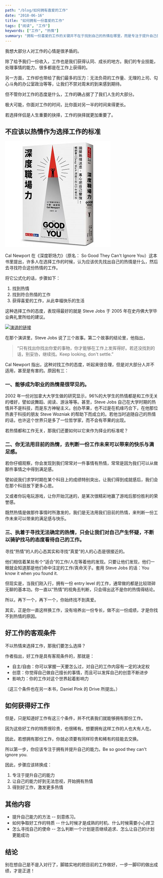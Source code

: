```yaml
---
path: "/blog/如何拥有喜爱的工作"
date: "2018-06-16"
title: "如何拥有一份喜爱的工作"
tags: ["阅读", "工作"]
keywords: ["工作", "热情"]
summary: "拥有一份喜爱的工作的关键并不在于找到自己的热情在哪里，而是专注于提升自己的能力，掌握好自己的专业后获得一份好工作，热情才会随之而来。"
---
```


我想大部分人对工作的心情是很矛盾的。

除了给予我们一份收入，工作也是我们获得认同、成长的地方。我们的专业技能，处理事情的能力，很多都是在工作上获得的。

另一方面，工作却也带给了我们最多的压力：无法负荷的工作量、无理的上司、勾心斗角的办公室政治等等，让我们不禁对周末的到来感到期待。

但不管你对工作的态度是什么，工作的确占据了了我们人生的大部分。

极大可能，你面对工作的时间，比你面对另一半的时间来得更长。

若选择伴侣是人生重要的抉择，工作的抉择就更加重要了。

## 不应该以热情作为选择工作的标准

![《深度职场力》书封面](./book-so-good-they-cant-ignore-you.jpg)

Cal Newport 在《深度职场力》（原名： So Good They Can't Ignore You）这本书里提出，许多人在选择工作的时候，认为应该优先找出自己的热情是什么，然后去寻找符合这份热情的工作。

将它公式化的话，步骤如下：

1.  找到热情
2.  找到符合热情的工作
3.  获得喜爱的工作，从此幸福快乐的生活

这种选择工作的态度，表现得最好的就是 Steve Jobs 于 2005 年在史丹佛大学毕业典礼里所给的建议。

[![演讲的链接](https://img.youtube.com/vi/UF8uR6Z6KLc/0.jpg)](https://www.youtube.com/watch?v=UF8uR6Z6KLc)

在那个演讲里，Steve Jobs 说了三个故事。第二个故事的结论里，他指出，

> “只有找出你找出你爱的事物，你才能够在工作上发挥得好。若还没找到的话，别妥协，继续找。Keep looking, don't settle.”

Cal Newport 指出，这种对找工作的态度，听起来很合理，但是对大部分人并不适用，甚至是有害的。原因有三：

### 一、能够成为职业的热情是很罕见的。

2002 年一份对加拿大大学生做的研究显示，96%的大学生的热情都是和工作无关的嗜好，譬如说舞蹈、阅读、游泳等等。甚至，Steve Jobs 自己在大学时期的热情并不是科技，而是东方神秘主义。创办苹果，也不过是在机缘巧合下，在他那位热衷于科技的朋友 Steve Wozniak 的帮助下而成立的。若他当时追随自己的热情的话，也许这个世界只是多了一位哲学家，而不会有苹果的出现。

若热情都和工作无关，那我们还要如何以它来作为择业的标准呢？

### 二、你无法用目前的热情，去判断一份工作未来可以带来的快乐与满足感。

若你仔细观察，你会发现到我们常常对一件事情有热情，常常是因为我们可以从做那件事情之中得到满足感。

譬如说我们求学时期在某个科目上的成绩特别突出，让我们得到成就感后，我们会在那个科目放下更多心思。

又或者你玩电玩游戏，让你开始沉迷的，是某次很精彩地赢了游戏后那份胜利的荣誉感。

既然热情是做那件事情时所激发的，我们是无法用我们目前的热情，来判断一份工作未来可以带来的满足感与快乐。

### 三、执着于寻找无法确定的热情，只会让我们对自己产生怀疑，不断以骑驴找马的态度看待自己的工作。

寻找“热情”的人的心态其实和寻找“真爱”的人的心态是很接近的。

他们相信着某处有个“适合”的工作/人在等着他的发现。只要让他们发现，他们一眼就会知道那是他们命中注定的工作/真命天子。套用 Steve Jobs 的话：You know it when you found it.

但现实是，当我们刚入行，拥有一份 entry level 的工作，通常做的都是比较琐碎无聊的基本功。你一直以“热情”的视角去判断，只会得出这不是你的热情得结论。

所以，再下一个，再下一个，你始终找不到真爱。

其实，正是你一直这样换工作，没有培养出一份专长，做不出一份成绩，才是你找不到热情的原因。

## 好工作的客观条件

不以热情来选择工作，那我们要怎么选择？

作者指出，好工作是具有客观条件的，那就是：

* 自主/自由：你可以掌握一天要怎么过，对自己的工作内容有一定的决定权
* 创意：你觉得自己做自己擅长的事情，而且可以发挥自己的创意不断进步
* 影响力：你的工作对这个世界起着影响力

（这三个条件也在另一本书，Daniel Pink 的 Drive 所提出。）

## 如何获得好工作

但是，只是知道好工作有这三个条件，并不代表我们就能够拥有那份工作。

因为这些好工作的特质很珍贵，也很稀有。想要拥有这样工作的人也大有人在。

因此，若想拥有那份工作，你就必须要有同样珍贵和稀有的技能去交换。

所以第一步，你应该专注于拥有并提升自己的能力。Be so good they can't ignore you.

因此，步骤应该转换成：

1.  专注于提升自己的能力
2.  让自己的能力好到无法忽视，开始拥有热情
3.  得到好工作，激发更多热情

## 其他内容

* 提升自己能力的方法 -- 刻意练习。
* 如何争取好工作的特质 -- 什么时候才是成熟的时机、什么时候需要小心捍卫
* 怎么寻找自己的使命 -- 怎么判断一个计划是否继续追求、怎么让自己的计划更能成功

## 结论

别在想自己是不是入对行了，脚踏实地的把目前的工作做好，一步一脚印的做出成绩，才是正道！
